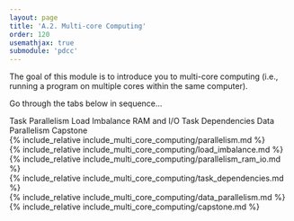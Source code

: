 ```yaml
---
layout: page
title: 'A.2. Multi-core Computing'
order: 120
usemathjax: true
submodule: 'pdcc'
---
```


The goal of this module is to introduce you to multi-core computing (i.e., running a program on multiple cores within the same computer).

Go through the tabs below in sequence...

<div class="ui pointing secondary menu">
  <a class="item" data-tab="parallelism">Task Parallelism</a>
  <a class="item" data-tab="load-imbalance">Load Imbalance</a>
  <a class="item" data-tab="ram-and-io">RAM and I/O</a>
  <a class="item" data-tab="dependencies">Task Dependencies </a>
  <a class="item" data-tab="data-parallelism">Data Parallelism</a>
  <a class="item" data-tab="capstone">Capstone</a>
</div>

<div markdown="1" class="ui tab segment active" data-tab="parallelism">
  {% include_relative include_multi_core_computing/parallelism.md %}
</div>

<div markdown="1" class="ui tab segment" data-tab="load-imbalance">
  {% include_relative include_multi_core_computing/load_imbalance.md %}
</div>

<div markdown="1" class="ui tab segment" data-tab="ram-and-io">
  {% include_relative include_multi_core_computing/parallelism_ram_io.md %}
</div>

<div markdown="1" class="ui tab segment" data-tab="dependencies">
  {% include_relative include_multi_core_computing/task_dependencies.md %}
</div>

<div markdown="1" class="ui tab segment" data-tab="data-parallelism">
  {% include_relative include_multi_core_computing/data_parallelism.md %}
</div>

<div markdown="1" class="ui tab segment" data-tab="capstone">
  {% include_relative include_multi_core_computing/capstone.md %}
</div>
